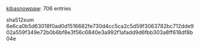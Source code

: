 [kibasnowpaw](https://github.com/kibasnowpaw): 706 entries

sha512sum 6e6ca0b5d63018f0ad0d1516682fe730d4cc5ca2c5d59f3063782bc712dde902a559f349e72b0b6bf8e3f56c6840e3a992f1afadd9d6fbb303a8ff618df8b04e
